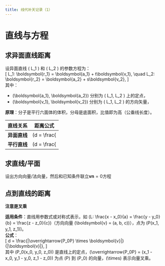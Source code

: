 ```yaml
---
title: 线代补天记录（1）
---
```

# 直线与方程

## 求异面直线距离

设异面直线 \( L_1 \) 和 \( L_2 \) 的参数方程为：  
\[
L_1: \boldsymbol{r_1} = \boldsymbol{a_1} + t\boldsymbol{v_1}, \quad L_2: \boldsymbol{r_2} = \boldsymbol{a_2} + s\boldsymbol{v_2},
\]  
其中：  
- \(\boldsymbol{a_1}, \boldsymbol{a_2}\) 分别为 \( L_1, L_2 \) 上的定点，  
- \(\boldsymbol{v_1}, \boldsymbol{v_2}\) 分别为 \( L_1, L_2 \) 的方向矢量，  

**原理**：分子是平行六面体的体积，分母是底面积，比值即为高（公垂线长度）。


| 直线关系       | 距离公式                                                                 |  
|----------------|--------------------------------------------------------------------------|  
| **异面直线**   | \(d = \frac{|\boldsymbol{P_1P_2} \cdot (\boldsymbol{v_1} \times \boldsymbol{v_2})|}{|\boldsymbol{v_1} \times \boldsymbol{v_2}|}\) |  
| **平行直线**   | \(d = \frac{|\boldsymbol{P_1P_2} \times \boldsymbol{v}|}{|\boldsymbol{v}|}\)                                           |  

## 求直线/平面

设出方向向量/法向量，然后和已知条件联立$\boldsymbol{v}\boldsymbol{n}=0$方程

## 点到直线的距离

**注意是叉乘**

**适用条件**：直线用参数式或对称式表示，如 \(L: \frac{x - x_0}{a} = \frac{y - y_0}{b} = \frac{z - z_0}{c}\)（方向向量 \(\boldsymbol{v} = (a, b, c)\)），点为 \(P(x_1, y_1, z_1)\)。  
**公式**：  
\[
d = \frac{|\overrightarrow{P_0P} \times \boldsymbol{v}|}{|\boldsymbol{v}|},
\]  
其中 \(P_0(x_0, y_0, z_0)\) 是直线上的定点，\(\overrightarrow{P_0P} = (x_1 - x_0, y_1 - y_0, z_1 - z_0)\) 为点 \(P\) 到 \(P_0\) 的向量，\(\times\) 表示向量叉乘。  
